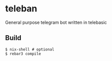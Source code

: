 # teleban
General purpose telegram bot written in telebasic

## Build

    $ nix-shell # optional
    $ rebar3 compile
